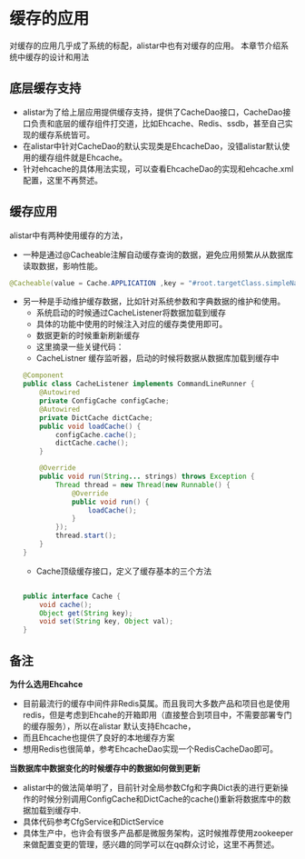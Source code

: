 # 缓存的应用
对缓存的应用几乎成了系统的标配，alistar中也有对缓存的应用。
本章节介绍系统中缓存的设计和用法

## 底层缓存支持
- alistar为了给上层应用提供缓存支持，提供了CacheDao接口，CacheDao接口负责和底层的缓存组件打交道，比如Ehcache、Redis、ssdb，甚至自己实现的缓存系统皆可。
- 在alistar中针对CacheDao的默认实现类是EhcacheDao，没错alistar默认使用的缓存组件就是Ehcache。
- 针对ehcache的具体用法实现，可以查看EhcacheDao的实现和ehcache.xml配置，这里不再赘述。

## 缓存应用

alistar中有两种使用缓存的方法，
- 一种是通过@Cacheable注解自动缓存查询的数据，避免应用频繁从从数据库读取数据，影响性能。
```java
@Cacheable(value = Cache.APPLICATION ,key = "#root.targetClass.simpleName+':'+#id")
```
- 另一种是手动维护缓存数据，比如针对系统参数和字典数据的维护和使用。
    - 系统启动的时候通过CacheListener将数据加载到缓存
    - 具体的功能中使用的时候注入对应的缓存类使用即可。
    - 数据更新的时候重新刷新缓存
    - 这里摘录一些关键代码：
    - CacheListner 缓存监听器，启动的时候将数据从数据库加载到缓存中
    ```java
    @Component
    public class CacheListener implements CommandLineRunner {
        @Autowired
        private ConfigCache configCache;
        @Autowired
        private DictCache dictCache;
        public void loadCache() {
            configCache.cache();
            dictCache.cache();
        }
    
        @Override
        public void run(String... strings) throws Exception {
            Thread thread = new Thread(new Runnable() {
                @Override
                public void run() {
                    loadCache();
                }
            });
            thread.start();
        }
    }
    ```
    - Cache顶级缓存接口，定义了缓存基本的三个方法
    ```java
    
    public interface Cache {
        void cache();
        Object get(String key);
        void set(String key, Object val);
    }
    ```


## 备注
**为什么选用Ehcahce**
- 目前最流行的缓存中间件非Redis莫属。而且我司大多数产品和项目也是使用redis，但是考虑到Ehcahe的开箱即用（直接整合到项目中，不需要部署专门的缓存服务），所以在alistar
默认支持Ehcache，
- 而且Ehcache也提供了良好的本地缓存方案
- 想用Redis也很简单，参考EhcacheDao实现一个RedisCacheDao即可。

**当数据库中数据变化的时候缓存中的数据如何做到更新**
- alistar中的做法简单明了，目前针对全局参数Cfg和字典Dict表的进行更新操作的时候分别调用ConfigCache和DictCache的cache()重新将数据库中的数据加载到缓存中.
- 具体代码参考CfgService和DictService
- 具体生产中，也许会有很多产品都是微服务架构，这时候推荐使用zookeeper来做配置变更的管理，感兴趣的同学可以在qq群众讨论，这里不再赘述。
 